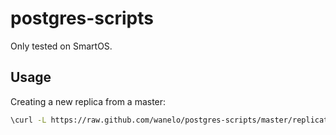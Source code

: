 postgres-scripts
================

Only tested on SmartOS.

## Usage
Creating a new replica from a master:

```bash
\curl -L https://raw.github.com/wanelo/postgres-scripts/master/replicate.sh | bash -s <master_ip>
```

